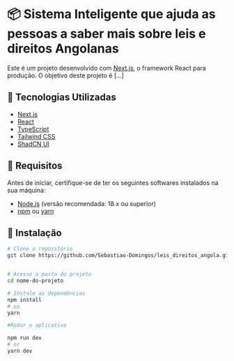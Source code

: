 # 📦 Sistema Inteligente que ajuda as pessoas a saber mais sobre leis e direitos Angolanas

Este é um projeto desenvolvido com [Next.js](https://nextjs.org/), o framework React para produção. O objetivo deste projeto é [...]

## 🚀 Tecnologias Utilizadas

- [Next.js](https://nextjs.org/)
- [React](https://react.dev/)
- [TypeScript](https://www.typescriptlang.org/)
- [Tailwind CSS](https://tailwindcss.com/)
- [ShadCN UI](https://ui.shadcn.dev/)

## 📁 Requisitos

Antes de iniciar, certifique-se de ter os seguintes softwares instalados na sua máquina:

- [Node.js](https://nodejs.org/) (versão recomendada: 18.x ou superior)
- [npm](https://www.npmjs.com/) ou [yarn](https://yarnpkg.com/)

## 🔧 Instalação

```bash
# Clone o repositório
git clone https://github.com/Sebastiao-Domingos/leis_direitos_angola.git


# Acesse a pasta do projeto
cd nome-do-projeto

# Instale as dependências
npm install
# ou
yarn

#Rodar o aplicativo

npm run dev
# or
yarn dev



```
